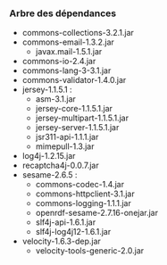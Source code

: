 ### Arbre des dépendances ###

- commons-collections-3.2.1.jar
- commons-email-1.3.2.jar
	- javax.mail-1.5.1.jar
- commons-io-2.4.jar
- commons-lang-3-3.1.jar
- commons-validator-1.4.0.jar
- jersey-1.1.5.1 :
	- asm-3.1.jar
	- jersey-core-1.1.5.1.jar
	- jersey-multipart-1.1.5.1.jar
	- jersey-server-1.1.5.1.jar
	- jsr311-api-1.1.1.jar
	- mimepull-1.3.jar
- log4j-1.2.15.jar
- recaptcha4j-0.0.7.jar
- sesame-2.6.5 :
	- commons-codec-1.4.jar
	- commons-httpclient-3.1.jar
	- commons-logging-1.1.1.jar
	- openrdf-sesame-2.7.16-onejar.jar
	- slf4j-api-1.6.1.jar
	- slf4j-log4j12-1.6.1.jar
- velocity-1.6.3-dep.jar
	- velocity-tools-generic-2.0.jar